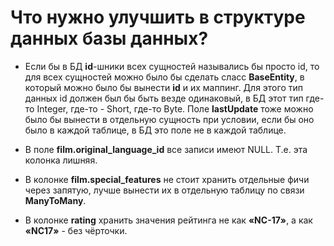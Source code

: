 # Что нужно улучшить в структуре данных базы данных?


* Если бы в БД **id**-шники всех сущностей назывались бы просто id, то для всех сущностей можно было бы сделать сласс **BaseEntity**, в который можно было бы вынести **id** и их маппинг.  Для этого тип данных id должен был бы быть везде одинаковый, в БД этот тип где-то Integer,  где-то - Short, где-то Byte.
Поле **lastUpdate** тоже можно было бы вынести в отдельную сущность при условии, если бы оно было в каждой таблице, в БД это поле не в каждой таблице\.

* В поле **film.original_language_id** все записи имеют NULL. Т.е. эта колонка лишняя\.

* В колонке **film.special_features**  не стоит хранить отдельные фичи через запятую, лучше вынести их в отдельную таблицу по связи **ManyToMany**\.

* В колонке **rating** хранить значения рейтинга не как **«NC-17»**,  а как **«NC17»** - без чёрточки\.




